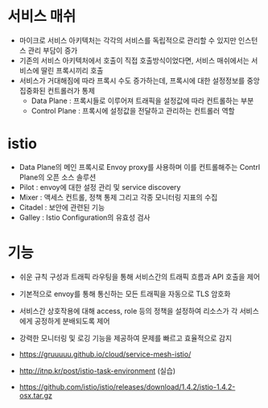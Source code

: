 # 서비스 매쉬
- 마이크로 서비스 아키텍처는 각각의 서비스를 독립적으로 관리할 수 있지만 인스턴스 관리 부담이 증가
- 기존의 서비스 아키텍처에서 호출이 직접 호출방식이었다면, 서비스 매쉬에서는 서비스에 딸린 프록시끼리 호출
- 서비스가 거대해짐에 따라 프록시 수도 증가하는데, 프록시에 대한 설정정보를 중앙집중화된 컨트롤러가 통제 
    - Data Plane : 프록시들로 이루어져 트래픽을 설정값에 따라 컨트롤하는 부분
    - Control Plane : 프록시에 설정값을 전달하고 관리하는 컨트롤러 역할

# istio
- Data Plane의 메인 프록시로 Envoy proxy를 사용하며 이를 컨트롤해주는 Contrl Plane의 오픈 소스 솔루션
- Pilot : envoy에 대한 설정 관리 및 service discovery
- Mixer : 액세스 컨트롤, 정책 통제 그리고 각종 모니터링 지표의 수집
- Citadel : 보안에 관련된 기능
- Galley : Istio Configuration의 유효성 검사

# 기능
- 쉬운 규칙 구성과 트래픽 라우팅을 통해 서비스간의 트래픽 흐름과 API 호출을 제어
- 기본적으로 envoy를 통해 통신하는 모든 트래픽을 자동으로 TLS 암호화
- 서비스간 상호작용에 대해 access, role 등의 정책을 설정하여 리소스가 각 서비스에게 공정하게 분배되도록 제어
- 강력한 모니터링 및 로깅 기능을 제공하여 문제를 빠르고 효율적으로 감지

- https://gruuuuu.github.io/cloud/service-mesh-istio/
- http://itnp.kr/post/istio-task-environment (실습)
- https://github.com/istio/istio/releases/download/1.4.2/istio-1.4.2-osx.tar.gz
